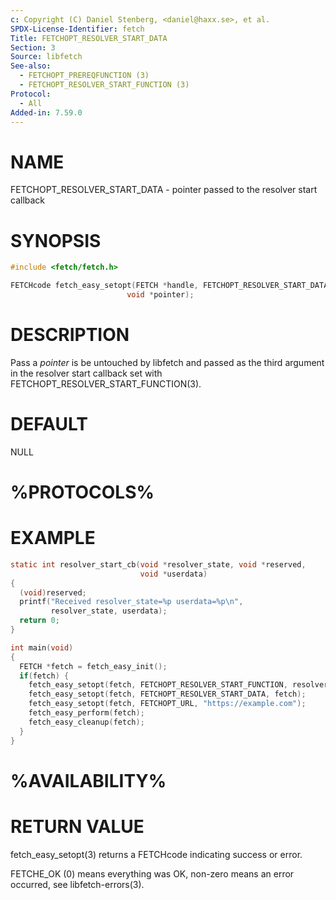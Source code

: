 ```yaml
---
c: Copyright (C) Daniel Stenberg, <daniel@haxx.se>, et al.
SPDX-License-Identifier: fetch
Title: FETCHOPT_RESOLVER_START_DATA
Section: 3
Source: libfetch
See-also:
  - FETCHOPT_PREREQFUNCTION (3)
  - FETCHOPT_RESOLVER_START_FUNCTION (3)
Protocol:
  - All
Added-in: 7.59.0
---
```


# NAME

FETCHOPT_RESOLVER_START_DATA - pointer passed to the resolver start callback

# SYNOPSIS

~~~c
#include <fetch/fetch.h>

FETCHcode fetch_easy_setopt(FETCH *handle, FETCHOPT_RESOLVER_START_DATA,
                          void *pointer);
~~~

# DESCRIPTION

Pass a *pointer* is be untouched by libfetch and passed as the third
argument in the resolver start callback set with
FETCHOPT_RESOLVER_START_FUNCTION(3).

# DEFAULT

NULL

# %PROTOCOLS%

# EXAMPLE

~~~c
static int resolver_start_cb(void *resolver_state, void *reserved,
                             void *userdata)
{
  (void)reserved;
  printf("Received resolver_state=%p userdata=%p\n",
         resolver_state, userdata);
  return 0;
}

int main(void)
{
  FETCH *fetch = fetch_easy_init();
  if(fetch) {
    fetch_easy_setopt(fetch, FETCHOPT_RESOLVER_START_FUNCTION, resolver_start_cb);
    fetch_easy_setopt(fetch, FETCHOPT_RESOLVER_START_DATA, fetch);
    fetch_easy_setopt(fetch, FETCHOPT_URL, "https://example.com");
    fetch_easy_perform(fetch);
    fetch_easy_cleanup(fetch);
  }
}
~~~

# %AVAILABILITY%

# RETURN VALUE

fetch_easy_setopt(3) returns a FETCHcode indicating success or error.

FETCHE_OK (0) means everything was OK, non-zero means an error occurred, see
libfetch-errors(3).
